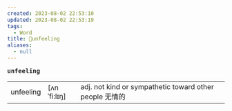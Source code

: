 ```yaml
---
created: 2023-08-02 22:53:10
updated: 2023-08-02 22:53:19
tags:
  - Word
title: 📖unfeeling
aliases:
  - null
---
```


<pre><strong>unfeeling</strong></pre>
|   |   |   |
|---|---|---|
|unfeeling|[ʌnˈfi:lɪŋ]|adj. not kind or sympathetic toward other people ⽆情的|